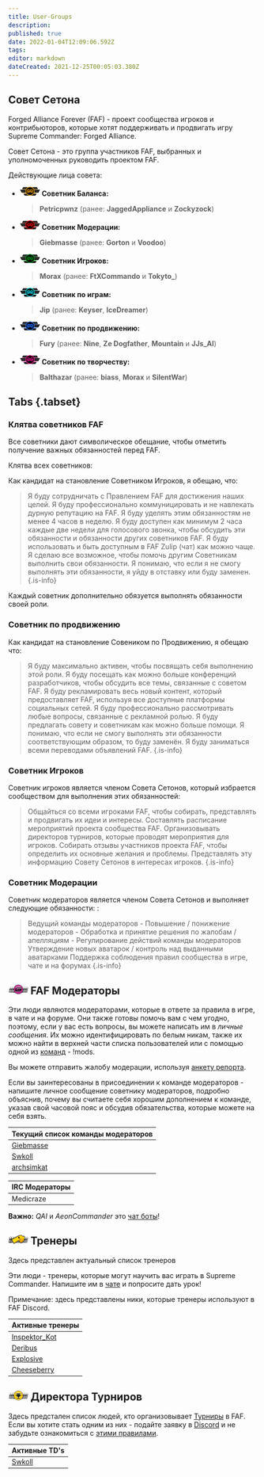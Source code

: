 ```yaml
---
title: User-Groups
description: 
published: true
date: 2022-01-04T12:09:06.592Z
tags: 
editor: markdown
dateCreated: 2021-12-25T00:05:03.380Z
---
```


## Совет Сетона

Forged Alliance Forever (FAF) - проект сообщества игроков и контрибьюторов, которые хотят поддерживать и продвигать игру Supreme Commander: Forged Alliance. 

Совет Сетона - это группа участников FAF, выбранных и уполномоченных руководить проектом FAF. 

Действующие лица совета:

- ![cos-balance.png](/cos-icons/cos-balance.png) **Советник Баланса:** 
	>	**Petricpwnz** (ранее: **JaggedAppliance** и  **Zockyzock**)
- ![cos-moderation.png](/cos-icons/cos-moderation.png) **Советник Модерации:**
	>	**Giebmasse** (ранее: **Gorton** и **Voodoo**)
- ![cos-player.png](/cos-icons/cos-player.png)     **Советник Игроков:** 
	>	**Morax** (ранее: **FtXCommando** и **Tokyto_**)
- ![cos-game.png](/cos-icons/cos-game.png)           **Советник по играм:** 
	>	**Jip** (ранее: **Keyser**, **IceDreamer**)
- ![cos-promo.png](/cos-icons/cos-promo.png)      **Советник по продвижению:** 
	>	**Fury** (ранее: **Nine**, **Ze Dogfather**, **Mountain** и **JJs_AI**)
- ![cos-creative.png](/cos-icons/cos-creative.png) **Советник по творчеству:** 
	>	**Balthazar** (ранее: **biass**, **Morax** и **SilentWar**)

## Tabs {.tabset}
### Клятва советников FAF

Все советники дают символическое обещание, чтобы отметить получение важных обязанностей перед FAF.

Клятва всех советников:

Как кандидат на становление Советником Игроков, я обещаю, что: 

> Я буду сотрудничать с Правлением FAF для достижения наших целей. 
 Я буду профессионально коммуницировать и не навлекать дурную репутацию на FAF. 
 Я буду уделять этим обязанностям не менее 4 часов в неделю. 
 Я буду доступен как минимум 2 часа каждые две недели для голосового звонка, чтобы обсудить эти обязанности и обязанности других советников FAF. 
 Я буду использовать и быть доступным в FAF Zulip (чат) как можно чаще. 
 Я сделаю все возможное, чтобы помочь другим Советникам выполнить свои обязанности. 
 Я понимаю, что если я не смогу выполнять эти обязанности, я уйду в отставку или буду заменен. 
> {.is-info}


Каждый советник дополнительно обязуется выполнять обязанности своей роли.

### Советник по продвижению

Как кандидат на становление Совеником по Продвижению, я обещаю что:

> Я буду максимально активен, чтобы посвящать себя выполнению этой роли. 
 Я буду посещать как можно больше конференций разработчиков, чтобы обсудить все темы, связанные с советом FAF. 
 Я буду рекламировать весь новый контент, который предоставляет FAF, используя все доступные платформы социальных сетей. 
 Я буду профессионально рассмотривать любые вопросы, связанные с рекламной ролью. 
 Я буду предлагать совету и советникам как можно больше помощи. 
 Я понимаю, что если не смогу выполнять эти обязанности соответствующим образом, то буду заменён. 
 Я буду заниматься всеми переводами объявлений FAF. 
> {.is-info}
### Советник Игроков

Советник игроков является членом Совета Сетонов, который избрается сообществом для выполнения этих обязанностей:

> Общайться со всеми игроками FAF, чтобы собирать, представлять и продвигать их идеи и интересы.
 Составлять расписание мероприятий проекта сообщества FAF. 
 Организовывать директоров турниров, которые проводят мероприятия для игроков. 
 Собирать отзывы участников проекта FAF, чтобы определить их основные желания и проблемы. Представлять эту информацию Совету Сетонов в интересах игроков. 
> {.is-info}
### Советник Модерации

Советник модераторов является членом Совета Сетонов и выполняет следующие обязанности: :

> Ведущий команды модераторов
	- Повышение / понижение модераторов
	- Обработка и принятие решения по жалобам / апелляциям 
	- Регулирование действий команды модераторов
 Утверждение новых аватарок / контроль над выданными аватарками 
 Поддержка соблюдения правил сообщества в игре, чате и на форумах 
> {.is-info}

## ![moderator_avatar.png](/images/client-icons/avatars/moderator_avatar.png) FAF Модераторы

Эти люди являются модераторами, которые в ответе за правила в игре, в чате и на форуме. Они также готовы помочь вам с чем угодно, поэтому, если у вас есть вопросы, вы можете написать им в *личные сообщения*. Их можно идентифицировать по белым никам, также их можно найти в верхней части списка пользователей или с помощью одной из [команд](/FAF-chat#Chat-commands) - !mods.

Вы можете отправить жалобу модерации, используя [анкету репорта](https://www.faforever.com/account/report).

Если вы заинтересованы в присоединении к команде модераторов - напишите личное сообщение советнику модераторов, подробно объяснив, почему вы считаете себя хорошим дополнением к команде, указав свой часовой пояс и обсудив обязательства, которые можете на себя взять.


| Текущий список команды модераторов |
| ------------------ |
| [Giebmasse](https://discordapp.com/users/197074417858248705/)          | [Gorton](https://discordapp.com/users/133886869032271873/)             | [Voodoo](https://discordapp.com/users/197038973841965056/)             | [Resistance](https://discordapp.com/users/456521151951273984/)         |
| [Swkoll](https://discordapp.com/users/199572022077030400/)             | [Deribus](https://discordapp.com/users/228680778186227712/)             | [Legion Darrath*](https://discordapp.com/users/340492708860657666/)     | [Tex](https://discordapp.com/users/221104178301239297/)                |
| [archsimkat](https://discordapp.com/users/179666785396719617/)         | [angelofd347h](https://discordapp.com/users/340492708860657666)       | [nemir](https://discordapp.com/users/283255849089105921/)              |                    |


| IRC Модераторы |
| -------------- |
| Medicraze      | [SiwaonaDaphnewen](https://discordapp.com/users/197225062317817857/) | [NarNerdPower](https://discordapp.com/users/325659338767073281/) | Viking |

**Важно:** *QAI* и *AeonCommander* это [чат боты](/FAF-chat#Chat-commands)!

## ![personal_trainer_avatar.png](/images/client-icons/avatars/personal_trainer_avatar.png) Тренеры

Здесь представлен актуальный список тренеров

Эти люди - тренеры, которые могут научить вас играть в Supreme Commander. Напишите им в [чате](/FAF-chat) и попросите дать урок!

Примечание: здесь представлены ники, которые тренеры используют в FAF Discord.

| Активные тренеры |
| --------------- |
| [Inspektor_Kot](https://discordapp.com/users/245588548592467969/)          | Emerald | [Javi](https://discordapp.com/users/307278843062910976/)          | [HintHunter](https://discordapp.com/users/107897331185115136/) 
| [Deribus](https://discordapp.com/users/228680778186227712/)          | [Tagada](https://discordapp.com/users/203886429422485505/)  | [Morax](https://discordapp.com/users/197338241781727232/)  | [Sladow](https://discordapp.com/users/310061915189673984/)
| [Explosive](https://discordapp.com/users/290560858008846342/)          | F-Odin  | Terminal			| [Resistance](https://discordapp.com/users/456521151951273984/) |
| [Cheeseberry](https://discordapp.com/users/435170811859697694/)          | [Aulex](https://discordapp.com/users/131831547425849344/)  | [LimeZ3](https://discordapp.com/users/257482037236203520/) 				| Gorthaur	 |

## ![tournament_director.png](/images/client-icons/avatars/tournament_director.png) Директора Турниров

Здесь предстален список людей, кто организовывает [Турниры](Tournaments) в FAF. Если вы хотите стать одним из них - подайте заявку в [Discord](/Voicechat-(Discord)#Other-Discord-Server) и не забудьте ознакомиться с [этими правилами](http://forums.faforever.com/viewtopic.php?f=26&t=16483).

| Активные TD's |
| ----------- |
| [Swkoll](https://discordapp.com/users/199572022077030400/)         | [Morax](https://discordapp.com/users/197338241781727232/)  | [Inspektor_Kot](https://discordapp.com/users/245588548592467969/)